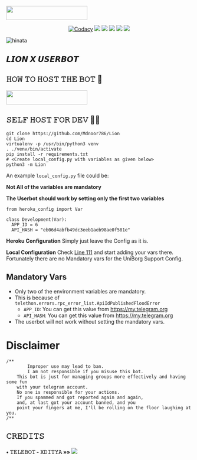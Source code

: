 <p align="left"><a href="https://telegram.dog/LionXsupport"> <img src="https://img.shields.io/badge/Dont%20Deploy%20until%20Not%20Say-purple?style=for-the-badge&logo=github" width="220" height="38.45"/></a></p>


<p align="center">
    <a href="https://app.codacy.com/manual/Mdnoor786/Lion/dashboard"> <img src="https://img.shields.io/codacy/grade/4d58f2a402b54aed8a7d95f7add45a81?color=brightgreen&logo=codacy&logoColor=green&style=for-the-badge" alt="Codacy" /></a>
    <a href="https://github.com/Mdnoor786/Lion"> <img src="https://img.shields.io/github/repo-size/Mdnoor786/Lion?color=orange&logo=github&logoColor=green&style=for-the-badge" /></a>
    <a href="https://github.com/Mdnoor786/Lion/commits"> <img src="https://img.shields.io/github/last-commit/Mdnoor786/Lion?color=brown&logo=github&logoColor=green&style=for-the-badge" /></a>
    <a href="https://github.com/Mdnoor786/Lion/issues"> <img src="https://img.shields.io/github/issues/Mdnoor786/Lion?color=blueviolet&logo=github&logoColor=green&style=for-the-badge" /></a>
    <a href="https://github.com/Mdnoor786/Lion/network/members"> <img src="https://img.shields.io/github/forks/Mdnoor786/Lion?color=red&logo=github&logoColor=green&style=for-the-badge" /></a>  
    <a href="https://pypi.org/project/Telethon/"> <img src="https://img.shields.io/pypi/v/telethon?color=yellow&label=telethon&logo=python&logoColor=green&style=for-the-badge" /></a>
</p>

![hinata](https://user-images.githubusercontent.com/78837537/120152150-c37ad280-c20a-11eb-92ce-64b9124b05ed.jpg)



## 𝙇𝙄𝙊𝙉 𝙓 𝙐𝙎𝙀𝙍𝘽𝙊𝙏

## 𝙷𝙾𝚆 𝚃𝙾 𝙷𝙾𝚂𝚃 𝚃𝙷𝙴 𝙱𝙾𝚃 🤖

<p align="left"><a href="https://heroku.com/deploy?template=https://github.com/Mdnoor786/Lion-X"> <img src="https://img.shields.io/badge/Deploy%20To%20Heroku-✘-red?style=for-the-badge&logo=heroku" width="220" height="38.45"/></a></p>

## 𝚂𝙴𝙻𝙵 𝙷𝙾𝚂𝚃 𝙵𝙾𝚁 𝙳𝙴𝚅 👨‍💻

```
git clone https://github.com/Mdnoor786/Lion
cd Lion
virtualenv -p /usr/bin/python3 venv
. ./venv/bin/activate
pip install -r requirements.txt
# <Create local_config.py with variables as given below>
python3 -m Lion

```
An example `local_config.py` file could be:

**Not All of the variables are mandatory**

__The Userbot should work by setting only the first two variables__

```python3
from heroku_config import Var

class Development(Var):
  APP_ID = 6
  API_HASH = "eb06d4abfb49dc3eeb1aeb98ae0f581e"
```

**Heroku Configuration**
Simply just leave the Config as it is.

**Local Configuration**
Check [Line 111](https://github.com/Total-Noob-69/X-tra-Telegram/blob/master/userbot/uniborgConfig.py#L111) and start adding your vars there.
Fortunately there are no Mandatory vars for the UniBorg Support Config.

## Mandatory Vars

- Only two of the environment variables are mandatory.
- This is because of `telethon.errors.rpc_error_list.ApiIdPublishedFloodError`
    - `APP_ID`:   You can get this value from https://my.telegram.org
    - `API_HASH`:   You can get this value from https://my.telegram.org
- The userbot will not work without setting the mandatory vars.

# Disclaimer
```
/**
    	Improper use may lead to ban.
    	I am not responsible if you misuse this bot.
	This bot is just for managing groups more effectively and having some fun
	with your telegram account.
	No one is responsible for your actions.
	If you spammed and got reported again and again, 
	and, at last got your account banned, and you
	point your fingers at me, I'll be rolling on the floor laughing at you.
/**
```


## 𝙲𝚁𝙴𝙳𝙸𝚃𝚂 


#### • 𝚃𝙴𝙻𝙴𝙱𝙾𝚃 - 𝚇𝙳𝙸𝚃𝚈𝙰   »»  <a href="https://github.com/Xditya/Telebot" alt="Telebot"> <img src="https://img.shields.io/badge/Telebot%20Xditya-800080?logo=github" /></a>

